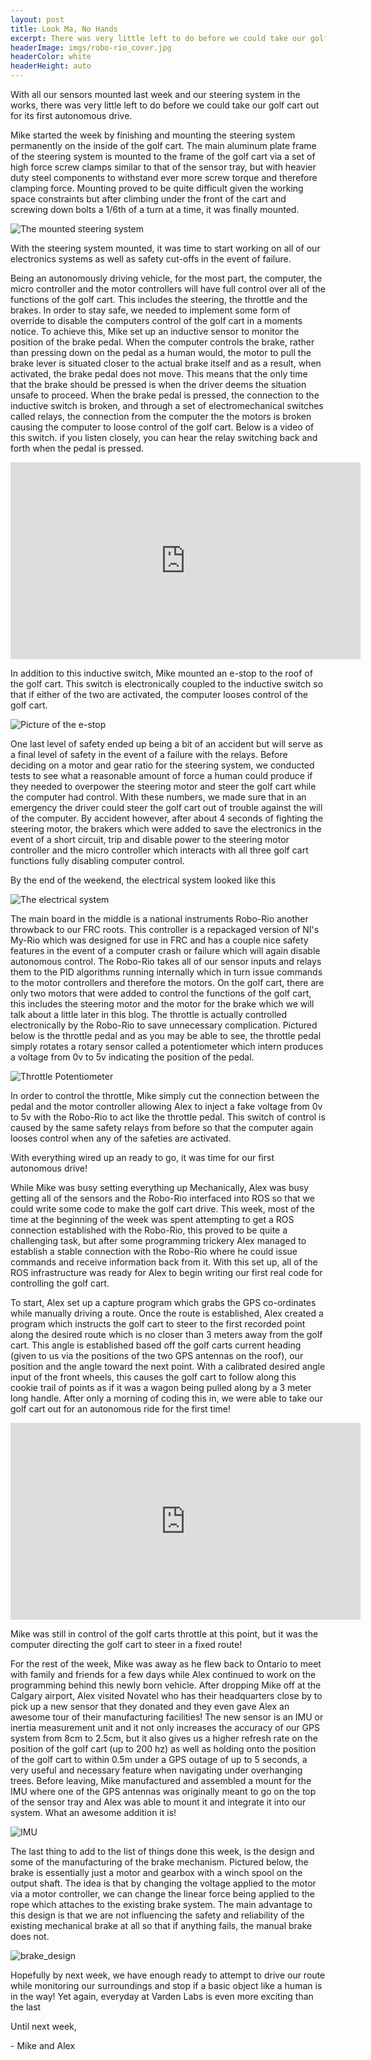 ```yaml
---
layout: post
title: Look Ma, No Hands
excerpt: There was very little left to do before we could take our golf cart out for its first autonomous drive
headerImage: imgs/robo-rio_cover.jpg
headerColor: white
headerHeight: auto
---
```


With all our sensors mounted last week and our steering system in the works, there was very little left to do before we could take our golf cart out for its first autonomous drive.

Mike started the week by finishing and mounting the steering system permanently on the inside of the golf cart.  The main aluminum plate frame of the steering system is mounted to the frame of the golf cart via a set of high force screw clamps similar to that of the sensor tray, but with heavier duty steel components to withstand ever more screw torque and therefore clamping force.  Mounting proved to be quite difficult given the working space constraints but after climbing under the front of the cart and screwing down bolts a 1/6th of a turn at a time, it was finally mounted.

![The mounted steering system](imgs/steering_mounted.jpg)

With the steering system mounted, it was time to start working on all of our electronics systems as well as safety cut-offs in the event of failure.

Being an autonomously driving vehicle, for the most part, the computer, the micro controller and the motor controllers will have full control over all of the functions of the golf cart.  This includes the steering, the throttle and the brakes.  In order to stay safe, we needed to implement some form of override to disable the computers control of the golf cart in a moments notice.  To achieve this, Mike set up an inductive sensor to monitor the position of the brake pedal.  When the computer controls the brake, rather than pressing down on the pedal as a human would, the motor to pull the brake lever is situated closer to the actual brake itself and as a result, when activated, the brake pedal does not move.  This means that the only time that the brake should be pressed is when the driver deems the situation unsafe to proceed.  When the brake pedal is pressed, the connection to the inductive switch is broken, and through a set of electromechanical switches called relays, the connection from the computer the the motors is broken causing the computer to loose control of the golf cart.  Below is a video of this switch. if you listen closely, you can hear the relay switching back and forth when the pedal is pressed.

<iframe width="560" height="315" src="https://www.youtube.com/embed/cH59rFDirSA" frameborder="0" allowfullscreen></iframe>

In addition to this inductive switch, Mike mounted an e-stop to the roof of the golf cart.  This switch is electronically coupled to the inductive switch so that if either of the two are activated, the computer looses control of the golf cart.

![Picture of the e-stop](imgs/e-stop.jpg)

One last level of safety ended up being a bit of an accident but will serve as a final level of safety in the event of a failure with the relays.  Before deciding on a motor and gear ratio for the steering system, we conducted tests to see what a reasonable amount of force a human could produce if they needed to overpower the steering motor and steer the golf cart while the computer had control.  With these numbers, we made sure that in an emergency the driver could steer the golf cart out of trouble against the will of the computer.  By accident however, after about 4 seconds of fighting the steering motor, the brakers which were added to save the electronics in the event of a short circuit, trip and disable power to the steering motor controller and the micro controller which interacts with all three golf cart functions fully disabling computer control.

By the end of the weekend, the electrical system looked like this

![The electrical system](imgs/robo-rio.jpg)

The main board in the middle is a national instruments Robo-Rio another throwback to our FRC roots.  This controller is a repackaged version of NI's My-Rio which was designed for use in FRC and has a couple nice safety features in the event of a computer crash or failure which will again disable autonomous control.  The Robo-Rio takes all of our sensor inputs and relays them to the PID algorithms running internally which in turn issue commands to the motor controllers and therefore the motors.  On the golf cart, there are only two motors that were added to control the functions of the golf cart, this includes the steering motor and the motor for the brake which we will talk about a little later in this blog.  The throttle is actually controlled electronically by the Robo-Rio to save unnecessary complication. Pictured below is the throttle pedal and as you may be able to see, the throttle pedal simply rotates a rotary sensor called a potentiometer which intern produces a voltage from 0v to 5v indicating the position of the pedal.

![Throttle Potentiometer](imgs/throttle_pedal.jpg)

In order to control the throttle, Mike simply cut the connection between the pedal and the motor controller allowing Alex to inject a fake voltage from 0v to 5v with the Robo-Rio to act like the throttle pedal.  This switch of control is caused by the same safety relays from before so that the computer again looses control when any of the safeties are activated.

With everything wired up an ready to go, it was time for our first autonomous drive!

While Mike was busy setting everything up Mechanically, Alex was busy getting all of the sensors and the Robo-Rio interfaced into ROS so that we could write some code to make the golf cart drive.  This week, most of the time at the beginning of the week was spent attempting to get a ROS connection established with the Robo-Rio, this proved to be quite a challenging task, but after some programming trickery Alex managed to establish a stable connection with the Robo-Rio where he could issue commands and receive information back from it.  With this set up, all of the ROS infrastructure was ready for Alex to begin writing our first real code for controlling the golf cart.

To start, Alex set up a capture program which grabs the GPS co-ordinates while manually driving a route.  Once the route is established, Alex created a program which instructs the golf cart to steer to the first recorded point along the desired route which is no closer than 3 meters away from the golf cart.  This angle is established based off the golf carts current heading (given to us via the positions of the two GPS antennas on the roof), our position and the angle toward the next point.  With a calibrated desired angle input of the front wheels, this causes the golf cart to follow along this cookie trail of points as if it was a wagon being pulled along by a 3 meter long handle.  After only a morning of coding this in, we were able to take our golf cart out for an autonomous ride for the first time!

<iframe width="560" height="315" src="https://www.youtube.com/embed/5C7a6d1mzYY" frameborder="0" allowfullscreen></iframe>

Mike was still in control of the golf carts throttle at this point, but it was the computer directing the golf cart to steer in a fixed route!

For the rest of the week, Mike was away as he flew back to Ontario to meet with family and friends for a few days while Alex continued to work on the programming behind this newly born vehicle.  After dropping Mike off at the Calgary airport, Alex visited Novatel who has their headquarters close by to pick up a new sensor that they donated and they even gave Alex an awesome tour of their manufacturing facilities!  The new sensor is an IMU or inertia measurement unit and it not only increases the accuracy of our GPS system from 8cm to 2.5cm, but it also gives us a higher refresh rate on the position of the golf cart (up to 200 hz) as well as holding onto the position of the golf cart to within 0.5m under a GPS outage of up to 5 seconds, a very useful and necessary feature when navigating under overhanging trees.   Before leaving, Mike manufactured and assembled a mount for the IMU where one of the GPS antennas was originally meant to go on the top of the sensor tray and Alex was able to mount it and integrate it into our system.  What an awesome addition it is!

![IMU](imgs/IMU.jpg)

The last thing to add to the list of things done this week, is the design and some of the manufacturing of the brake mechanism.  Pictured below, the brake is essentially just a motor and gearbox with a winch spool on the output shaft.  The idea is that by changing the voltage applied to the motor via a motor controller, we can change the linear force being applied to the rope which attaches to the existing brake system.  The main advantage to this design is that we are not influencing the safety and reliability of the existing mechanical brake at all so that if anything fails, the manual brake does not.

![brake_design](imgs/brake_design.JPG)

Hopefully by next week, we have enough ready to attempt to drive our route while monitoring our surroundings and stop if a basic object like a human is in the way!  Yet again, everyday at Varden Labs is even more exciting than the last

Until next week,

\- Mike and Alex
